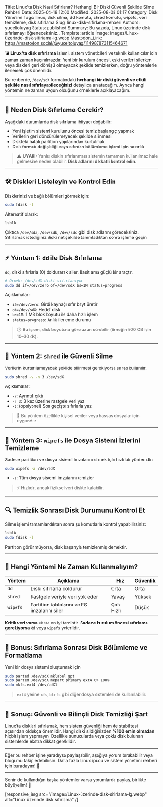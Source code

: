 Title: Linux'ta Disk Nasıl Sıfırlanır? Herhangi Bir Diski Güvenli Şekilde Silme Rehberi
Date: 2025-04-18 12:00
Modified: 2025-08-08 01:17
Category: Disk Yönetimi
Tags: linux, disk silme, dd komutu, shred komutu, wipefs, veri temizleme, disk sıfırlama
Slug: linux-disk-sifirlama-rehberi
Authors: yuceltoluyag
Status: published
Summary: Bu yazıda,  Linux üzerinde disk sıfırlamayı öğreneceksiniz..
Template: article
Image: images/Linux-üzerinde-disk-sifirlama-lg.webp
Mastodon_Link: https://mastodon.social/@yuceltoluyag/114987873115464671


💣 **Linux'ta disk sıfırlama** işlemi, sistem yöneticileri ve teknik kullanıcılar için zaman zaman kaçınılmazdır. Yeni bir kurulum öncesi, eski verileri silerken veya diskleri geri dönüşü olmayacak şekilde temizlerken, doğru yöntemlerle ilerlemek çok önemlidir. 

Bu rehberde, `/dev/sdX` formatındaki **herhangi bir diski güvenli ve etkili şekilde nasıl sıfırlayabileceğinizi** detaylıca anlatacağım. Ayrıca hangi yöntemin ne zaman uygun olduğunu örneklerle açıklayacağım.  


---

## 🧠 Neden Disk Sıfırlama Gerekir?

Aşağıdaki durumlarda disk sıfırlama ihtiyacı doğabilir:

- Yeni işletim sistemi kurulumu öncesi temiz başlangıç yapmak
- Verilerin geri döndürülemeyecek şekilde silinmesi
- Diskteki hatalı partition yapılarından kurtulmak
- Disk formatı değişikliği veya sıfırdan bölümleme işlemi için hazırlık

> ⚠️ **UYARI:** Yanlış diskin sıfırlanması sistemin tamamen kullanılmaz hale gelmesine neden olabilir. **Disk adlarını dikkatli kontrol edin.**

---

## 🛠️ Diskleri Listeleyin ve Kontrol Edin

Disklerinizi ve bağlı bölümleri görmek için:

```bash
sudo fdisk -l
```

Alternatif olarak:

```bash
lsblk
```

Çıktıda `/dev/sda`, `/dev/sdb`, `/dev/sdc` gibi disk adlarını göreceksiniz. Sıfırlamak istediğiniz diski net şekilde tanımladıktan sonra işleme geçin.

---

## ⚡ Yöntem 1: `dd` ile Disk Sıfırlama

`dd`, diski sıfırlarla (0) doldurarak siler. Basit ama güçlü bir araçtır.

```bash
# Örnek: /dev/sdX diski sıfırlanıyor
sudo dd if=/dev/zero of=/dev/sdX bs=1M status=progress
```

Açıklamalar:
- `if=/dev/zero`: Girdi kaynağı sıfır bayt üretir
- `of=/dev/sdX`: Hedef disk
- `bs=1M`: 1 MB blok boyutu ile daha hızlı işlem
- `status=progress`: Anlık ilerleme durumu

> 🕒 Bu işlem, disk boyutuna göre uzun sürebilir (örneğin 500 GB için 10–30 dk).

---

## 🔐 Yöntem 2: `shred` ile Güvenli Silme

Verilerin kurtarılamayacak şekilde silinmesi gerekiyorsa `shred` kullanılır.

```bash
sudo shred -v -n 3 /dev/sdX
```

Açıklamalar:
- `-v`: Ayrıntılı çıktı
- `-n 3`: 3 kez üzerine rastgele veri yaz
- `-z`: (opsiyonel) Son geçişte sıfırlarla yaz

> 🔐 Bu yöntem özellikle kişisel veriler veya hassas dosyalar için uygundur.

---

## 🧼 Yöntem 3: `wipefs` ile Dosya Sistemi İzlerini Temizleme

Sadece partition ve dosya sistemi imzalarını silmek için hızlı bir yöntemdir:

```bash
sudo wipefs -a /dev/sdX
```

- `-a`: Tüm dosya sistemi imzalarını temizler

> ⚡ Hızlıdır, ancak fiziksel veri diskte kalabilir.

---

## 🔍 Temizlik Sonrası Disk Durumunu Kontrol Et

Silme işlemi tamamlandıktan sonra şu komutlarla kontrol yapabilirsiniz:

```bash
lsblk
sudo fdisk -l
```

Partition görünmüyorsa, disk başarıyla temizlenmiş demektir.

---

## 🧾 Hangi Yöntemi Ne Zaman Kullanmalıyım?

| Yöntem   | Açıklama                                 | Hız  | Güvenlik |
|----------|-------------------------------------------|------|----------|
| `dd`     | Diski sıfırlarla doldurur                 | Orta | Orta     |
| `shred`  | Rastgele veriyle veri yok eder            | Yavaş| Yüksek   |
| `wipefs` | Partition tablolarını ve FS imzalarını siler | Çok Hızlı | Düşük  |

**Kritik veri varsa** `shred` en iyi tercihtir. **Sadece kurulum öncesi sıfırlama gerekiyorsa** `dd` veya `wipefs` yeterlidir.

---

## 🚀 Bonus: Sıfırlama Sonrası Disk Bölümleme ve Formatlama

Yeni bir dosya sistemi oluşturmak için:

```bash
sudo parted /dev/sdX mklabel gpt
sudo parted /dev/sdX mkpart primary ext4 0% 100%
sudo mkfs.ext4 /dev/sdX1
```

> `ext4` yerine `xfs`, `btrfs` gibi diğer dosya sistemleri de kullanılabilir.

---

## 📣 Sonuç: Güvenli ve Bilinçli Disk Temizliği Şart

Linux'ta diskleri sıfırlamak, hem sistem güvenliği hem de stabilitesi açısından oldukça önemlidir. Hangi diski sildiğinizden **%100 emin olmadan** hiçbir işlem yapmayın. Özellikle sunucularda veya çoklu disk bulunan sistemlerde ekstra dikkat gereklidir.

---

Eğer bu rehber işine yaradıysa paylaşabilir, aşağıya yorum bırakabilir veya blogumu takip edebilirsin. Daha fazla Linux ipucu ve sistem yönetimi rehberi için buradayım! 🐧

--- 

Senin de kullandığın başka yöntemler varsa yorumlarda paylaş, birlikte büyüyelim! 🙌

[responsive_img src="/images/Linux-üzerinde-disk-sifirlama-lg.webp" alt="Linux üzerinde disk sıfırlama" /]

